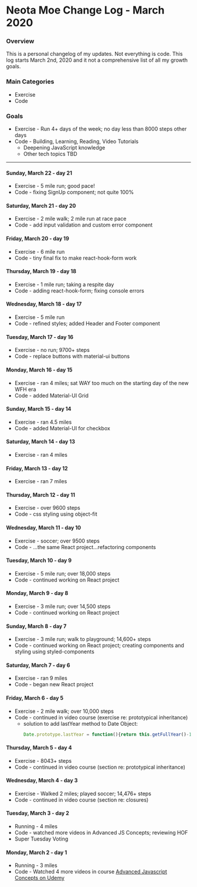 # Neota Moe Change Log - March 2020

### Overview
This is a personal changelog of my updates. Not everything is code. This log starts March 2nd, 2020 and it not a comprehensive list of all my growth goals.   

### Main Categories
- Exercise
- Code

### Goals
- Exercise - Run 4+ days of the week; no day less than 8000 steps other days
- Code - Building, Learning, Reading, Video Tutorials
    - Deepening JavaScript knowledge
    - Other tech topics TBD

---
#### Sunday, March 22 - day 21
- Exercise - 5 mile run; good pace!
- Code - fixing SignUp component; not quite 100%

#### Saturday, March 21 - day 20
- Exercise - 2 mile walk; 2 mile run at race pace
- Code - add input validation and custom error component
#### Friday, March 20 - day 19
- Exercise - 6 mile run
- Code - tiny final fix to make react-hook-form work
#### Thursday, March 19 - day 18
- Exercise - 1 mile run; taking a respite day
- Code - adding react-hook-form; fixing console errors
#### Wednesday, March 18 - day 17
- Exercise - 5 mile run
- Code - refined styles; added Header and Footer component

#### Tuesday, March 17 - day 16
- Exercise - no run; 9700+ steps
- Code - replace buttons with material-ui buttons

#### Monday, March 16 - day 15
- Exercise - ran 4 miles; sat WAY too much on the starting day of the new WFH era
- Code - added Material-UI Grid

#### Sunday, March 15 - day 14
- Exercise - ran 4.5 miles
- Code - added Material-UI for checkbox

#### Saturday, March 14 - day 13
- Exercise - ran 4 miles

#### Friday, March 13 - day 12
- Exercise - ran 7 miles

#### Thursday, March 12 - day 11
- Exercise - over 9600 steps
- Code - css styling using object-fit

#### Wednesday, March 11 - day 10
- Exercise - soccer; over 9500 steps
- Code - ...the same React project...refactoring components

#### Tuesday, March 10 - day 9
- Exercise - 5 mile run; over 18,000 steps
- Code - continued working on React project

#### Monday, March 9 - day 8
- Exercise - 3 mile run; over 14,500 steps
- Code - continued working on React project

#### Sunday, March 8 - day 7
- Exercise - 3 mile run; walk to playground; 14,600+ steps
- Code - continued working on React project; creating components and styling using styled-components

#### Saturday, March 7 - day 6
- Exercise - ran 9 miles
- Code - began new React project

#### Friday, March 6 - day 5
- Exercise - 2 mile walk; over 10,000 steps
- Code - continued in video course (exercise re: prototypical inheritance)
    - solution to add lastYear method to Date Object:
        ```javascript
        Date.prototype.lastYear = function(){return this.getFullYear()-1}
        ```

#### Thursday, March 5 - day 4
- Exercise - 8043+ steps
- Code - continued in video course (section re: prototypical inheritance)

#### Wednesday, March 4 - day 3
- Exercise - Walked 2 miles; played soccer; 14,476+ steps
- Code - continued in video course (section re: closures)

#### Tuesday, March 3 - day 2
- Running - 4 miles
- Code - watched more videos in Advanced JS Concepts; reviewing HOF
- Super Tuesday Voting

#### Monday, March 2 - day 1
- Running - 3 miles
- Code - Watched 4 more videos in course [Advanced Javascript Concepts on Udemy](https://www.udemy.com/course/advanced-javascript-concepts/)

